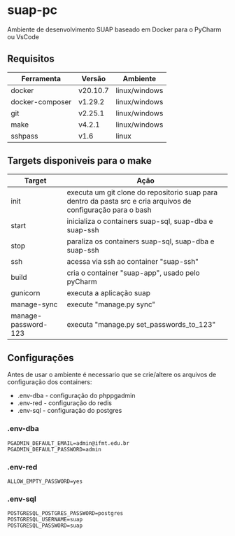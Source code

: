 # suap-pc

Ambiente de desenvolvimento SUAP baseado em Docker para o PyCharm ou VsCode

## Requisitos

| Ferramenta      | Versão    | Ambiente      |
|-----------------|-----------|---------------|
| docker          | v20.10.7  | linux/windows |
| docker-composer | v1.29.2   | linux/windows |
| git             | v2.25.1   | linux/windows |
| make            | v4.2.1    | linux/windows |
| sshpass         | v1.6      | linux         |

## Targets disponiveis para o make

| Target              | Ação                                                   |
|---------------------|--------------------------------------------------------|
| init                | executa um git clone do repositorio suap para dentro da pasta src e cria arquivos de configuração para o bash |
| start               | inicializa o containers suap-sql, suap-dba e suap-ssh  |
| stop                | paraliza os containers suap-sql, suap-dba e suap-ssh   |
| ssh                 | acessa via ssh ao container "suap-ssh"                 |
| build               | cria o container "suap-app", usado pelo pyCharm        |
| gunicorn            | executa a aplicação suap                               |
| manage-sync         | execute "manage.py sync"                               |
| manage-password-123 | executa "manage.py set_passwords_to_123"               |

## Configurações

Antes de usar o ambiente é necessario que se crie/altere os arquivos de configuração dos containers:

* .env-dba - configuração do phppgadmin
* .env-red - configuração do redis
* .env-sql - configuração do postgres

### .env-dba

```
PGADMIN_DEFAULT_EMAIL=admin@ifmt.edu.br
PGADMIN_DEFAULT_PASSWORD=admin
```

### .env-red

```
ALLOW_EMPTY_PASSWORD=yes
```

### .env-sql

```
POSTGRESQL_POSTGRES_PASSWORD=postgres
POSTGRESQL_USERNAME=suap
POSTGRESQL_PASSWORD=suap
```
